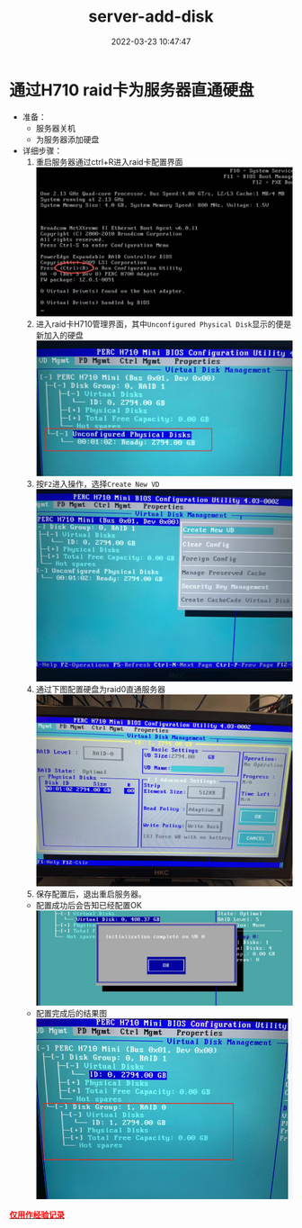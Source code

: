 ﻿---
title: server-add-disk
date: 2022-03-23 10:47:47
tags: 
  - x86_64
  - H700 H310 H710
categories: 
  - usage
---

# 通过H710 raid卡为服务器直通硬盘
<!-- more -->
- 准备：
  - 服务器关机
  - 为服务器添加硬盘
- 详细步骤：
  1. 重启服务器通过ctrl+R进入raid卡配置界面
  ![3-23-1](/images/3-23/3-23-1.jpg)
  2. 进入raid卡H710管理界面，其中`Unconfigured Physical Disk`显示的便是新加入的硬盘
  ![3-23-2](/images/3-23/3-23-2.jpg)
  3. 按`F2`进入操作，选择`Create New VD`
  ![3-23-3](/images/3-23/3-23-3.jpg)
  4. 通过下图配置硬盘为raid0直通服务器
  ![3-23-4](/images/3-23/3-23-4.jpg)
  5. 保存配置后，退出重启服务器。
  - 配置成功后会告知已经配置OK
    ![3-23-5](/images/3-23/3-23-5.jpg)
  - 配置完成后的结果图
    ![3-23-6](/images/3-23/3-23-6.jpg)

**<u><font color=red>仅用作经验记录</font></u>**	
  

